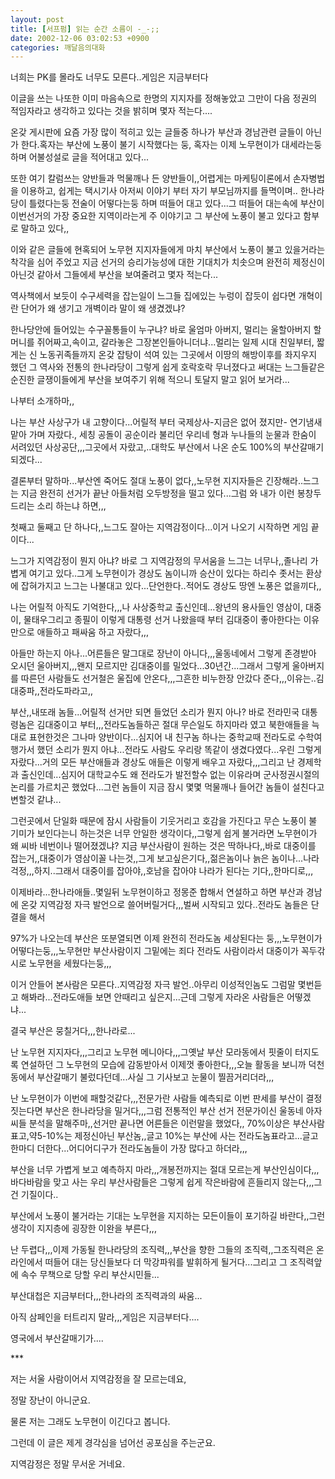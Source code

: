 ```yaml
---
layout: post
title: [서프펌] 읽는 순간 소름이 -_-;;
date: 2002-12-06 03:02:53 +0900
categories: 깨달음의대화
---
```

너희는 PK를 몰라도 너무도 모른다..게임은 지금부터다
  

  
이글을 쓰는 나또한 이미 마음속으로 한명의 지지자를 정해놓았고 그만이 다음 정권의 적임자라고 생각하고 있다는 것을 밝히며 몇자 적는다....
  

  
온갖 게시판에 요즘 가장 많이 적히고 있는 글들중 하나가 부산과 경남관련 글들이 아닌가 한다.혹자는 부산에 노풍이 불기 시작했다는 둥, 혹자는 이제 노무현이가 대세라는둥 하며 어불성설로 글을 적어대고 있다...
  

  
또한 여기 칼럼쓰는 양반들과 먹물깨나 든 양반들이,,어렵게는 마케팅이론에서 손자병법을 이용하고, 쉽게는 택시기사 아저씨 이야기 부터 자기 부모님까지를 들멱이며.. 한나라당이 틀렸다는둥 전술이 어떻다는둥 하며 떠들어 대고 있다...그 떠들어 대는속에 부산이 이번선거의 가장 중요한 지역이라는게 주 이야기고 그 부산에 노풍이 불고 있다고 함부로 말하고 있다,,
  

  
이와 같은 글들에 현혹되어 노무현 지지자들에게 마치 부산에서 노풍이 불고 있을거라는 착각을 심어 주었고 지금 선거의 승리가능성에 대한 기대치가 치솟으며 완전히 제정신이 아닌것 같아서 그들에세 부산을 보여줄려고 몇자 적는다...
  

  
역사책에서 보듯이 수구세력을 잡는일이 느그들 집에있는 누렁이 잡듯이 쉽다면 개혁이란 단어가 왜 생기고 개벽이라 말이 왜 생겼겠냐?
  

  
한나당안에 들어있는 수구꼴통들이 누구냐? 바로 울엄마 아버지, 멀리는 울할아버지 할머니를 쥐어짜고,속이고, 갈라놓은 그장본인들아니더냐...멀리는 일제 시대 친일부터, 짧게는 신 노동귀족들까지 온갖 잡탕이 석여 있는 그곳에서 이땅의 해방이후를 좌지우지 했던 그 역사와 전통의 한나라당이 그렇게 쉽게 호락호락 무너졌다고 써대는 느그들같은 순진한 글쟁이들에게 부산을 보여주기 위해 적으니 토달지 말고 읽어 보거라...
  

  
나부터 소개하마,,
  
나는 부산 사상구가 내 고향이다...어릴적 부터 국제상사-지금은 없어 졌지만- 연기냄새 맡아 가며 자랐다., 세칭 공돌이 공순이라 불리던 우리네 형과 누나들의 눈물과 한숨이 서려있던 사상공단,,,그곳에서 자랐고,..대학도 부산에서 나온 순도 100%의 부산갈매기 되겠다...
  

  
결론부터 말하마...부산엔 죽어도 절대 노풍이 없다,,노무현 지지자들은 긴장해라..느그는 지금 완전히 선거가 끝난 아들처럼 오두방정을 떨고 있다...그럼 와 내가 이런 봉창두드리는 소리 하는냐 하면,,,
  

  
첫째고 둘째고 단 하나다,,느그도 잘아는 지역감정이다...이거 나오기 시작하면 게임 끝이다...
  
느그가 지역감정이 뭔지 아냐? 바로 그 지역감정의 무서움을 느그는 너무나,,졸나리 가볍게 여기고 있다..그게 노무현이가 경상도 놈이니까 승산이 있다는 하리수 좃서는 환상에 잡혀가지고 느그는 나불대고 있다...단언한다..적어도 경상도 땅엔 노풍은 없을끼다,,
  

  
나는 어릴적 아직도 기억한다,,,나 사상중학교 출신인데...왕년의 용사들인 영삼이, 대중이, 물태우그리고 종필이 이렇게 대통령 선거 나왔을때 부터 김대중이 좋아한다는 이유만으로 애들하고 패싸움 하고 자랐다,,,
  

  
아들만 하는지 아나...어른들은 말그대로 장난이 아니다,,,울동네에서 그렇게 존경받아 오시던 울아버지,,,왠지 모르지만 김대중이를 밀었다...30년간...그래서 그렇게 울아버지를 따른던 사람들도 선거철은 울집에 안온다,,,그흔한 비누한장 안갔다 준다,,,이유는..김대중파,,전라도파라고,,
  

  
부산,,내또래 놈들...어릴적 선거만 되면 들었던 소리가 뭔지 아나? 바로 전라민국 대통령놈은 김대중이고 부터,,,전라도놈들하곤 절대 무슨일도 하지마라 였고 북한애들을 늑대로 표현한것은 그나마 양반이다...심지어 내 친구놈 하나는 중학교때 전라도로 수학여행가서 했던 소리가 뭔지 아냐...전라도 사람도 우리랑 똑같이 생겼다였다...우린 그렇게 자랐다...거의 모든 부산애들과 경상도 애들은 이렇게 배우고 자랐다,,,그리고 난 경제학과 출신인데...심지어 대학교수도 왜 전라도가 발전할수 없는 이유라며 군사정권시절의 논리를 가르치곤 했었다...그런 놈들이 지금 잠시 몇몇 먹물깨나 들어간 놈들이 설친다고 변할것 같냐...
  

  
그런곳에서 단일화 때문에 잠시 사람들이 기웃거리고 호감을 가진다고 무슨 노풍이 불 기미가 보인다는니 하는것은 너무 안일한 생각이다,,그렇게 쉽게 불거라면 노무현이가 왜 씨바 네번이나 떨어졌겠냐? 지금 부산사람이 원하는 것은 딱하나다,,바로 대중이를 잡는거,,대중이가 영삼이꼴 나는것,,그게 보고싶은기다,,젊은놈이나 늙은 놈이나...나라걱정,,,하지..그래서 대중이를 잡아야,,호남을 잡아야 나라가 된다는 기다,,한마디로,,,
  

  
이제바라...한나라애들..몇일뒤 노무현이하고 정몽준 합해서 연설하고 하면 부산과 경남에 온갖 지역감정 자극 발언으로 쓸어버릴거다,,,벌써 시작되고 있다..전라도 놈들은 단결을 해서
  
97%가 나오는데 부산은 또분열되면 이제 완전히 전라도놈 세상된다는 둥,,,노무현이가 어떻다는둥,,,노무현만 부산사람이지 그밑에는 죄다 전라도 사람이라서 대중이가 꼭두&#44034;시로 노무현을 세웠다는둥,,,
  

  
이거 안들어 본사람은 모른다..지역감정 자극 발언..아무리 이성적인놈도 그럼말 몇번듣고 해봐라...전라도애들 보면 안때리고 싶은지...근데 그렇게 자라온 사람들은 어떻겠냐...
  
결국 부산은 뭉칠거다,,,한나라로...
  

  
난 노무현 지지자다,,,그리고 노무현 메니아다,,,그옛날 부산 모라동에서 핏줄이 터지도록 연설하던 그 노무현의 모습에 감동받아서 이제껏 좋아한다,,,오늘 활동을 보니까 덕천동에서 부산갈매기 불렀다던데...사실 그 기사보고 눈물이 찔끔거리더라,,,
  

  
난 노무현이가 이번에 패할것같다,,,전문가란 사람들 예측되로 이번 판세를 부산이 결정 짓는다면 부산은 한나라당을 밀거다,,,그럼 전통적인 부산 선거 전문가이신 울동네 아자씨들 분석을 말해주마,,선거만 끝나면 어른들은 이런말을 했었다,, 70%이상은 부산사람 표고,약5-10%는 제정신아닌 부산놈,,글고 10%는 부산에 사는 전라도놈표라고...글고 한마디 더한다...어디어디구가 전라도놈들이 가장 많다고 하더라,,,
  

  
부산을 너무 가볍게 보고 예측하지 마라,,,개봉전까지는 절대 모르는게 부산인심이다,,,바다바람을 맞고 사는 우리 부산사람들은 그렇게 쉽게 작은바람에 흔들리지 않는다,,,그건 기질이다..
  

  
부산에서 노풍이 불거라는 기대는 노무현을 지지하는 모든이들이 포기하길 바란다,,그런생각이 지지층에 굉장한 이완을 부른다,,,
  
난 두렵다,,,이제 가동될 한나라당의 조직력,,,부산을 향한 그들의 조직력,,그조직력은 온라인에서 떠들어 대는 당신들보다 더 막강파워를 발휘하게 될거다...그리고 그 조직력앞에 속수 무책으로 당할 우리 부산시민들...
  

  
부산대첩은 지금부터다,,,한나라의 조직력과의 싸움...
  
아직 삼페인을 터트리지 말라,,,게임은 지금부터다....
  

                                                             
영국에서 부산갈매기가....
  

  

  
\***
  
저는 서울 사람이어서 지역감정을 잘 모르는데요,
  
정말 장난이 아니군요.
  

  
물론 저는 그래도 노무현이 이긴다고 봅니다.
  
그런데 이 글은 제게 경각심을 넘어선 공포심을 주는군요.
  
지역감정은 정말 무서운 거네요.